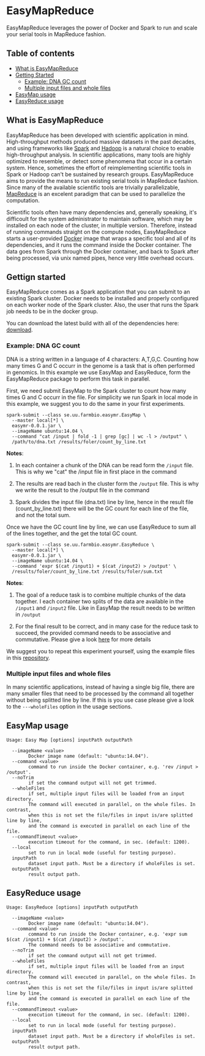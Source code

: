 # EasyMapReduce

EasyMapReduce leverages the power of Docker and Spark to run and scale your serial tools in MapReduce fashion.

## Table of contents
- [What is EasyMapReduce](what-is-easymapreduce)
- [Getting Started](gettign-started)
  - [Example: DNA GC count](example-dna-gc-count)
  - [Multiple input files and whole files](multiple-input-files-and-whole-files)
- [EasyMap usage](easymap-usage)
- [EasyReduce usage](easyreduce-usage)

## What is EasyMapReduce

EasyMapReduce has been developed with scientific application in mind. High-throughput methods produced massive datasets in the past decades, and using frameworks like [Spark](http://spark.apache.org/) and [Hadoop](https://hadoop.apache.org/) is a natural choice to enable high-throughput analysis. In scientific applications, many tools are highly optimized to resemble, or detect some phenomena that occur in a certain system. Hence, sometimes the effort of reimplementing scientific tools in Spark or Hadoop can't be sustained by research groups. EasyMapReduce aims to provide the means to run existing serial tools in MapReduce fashion. Since many of the available scientific tools are trivially parallelizable, [MapReduce](http://research.google.com/archive/mapreduce.html) is an excelent paradigm that can be used to parallelize the computation.

Scientific tools often have many dependencies and, generally speaking, it's difficoult for the system administrator to maintain   software, which may be installed on each node of the cluster, in multiple version. Therefore, instead of running commands straight on the compute nodes, EasyMapReduce starts a user-provided [Docker](https://www.docker.com/) image that wraps a specific tool and all of its dependencies, and it runs the command inside the Docker container. The data goes from Spark through the Docker container, and back to Spark after being processed, via unix named pipes, hence very little overhead occurs.

## Gettign started
EasyMapReduce comes as a Spark application that you can submit to an existing Spark cluster. Docker needs to be installed and properly configured on each worker node of the Spark cluster. Also, the user that runs the Spark job needs to be in the docker group.  

You can download the latest build with all of the dependencies here:
[download](http://pele.farmbio.uu.se/artifactory/libs-release/se/uu/farmbio/easymr/0.0.1/easymr-0.0.1-jar-with-dependencies.jar).

### Example: DNA GC count
DNA is a string written in a language of 4 characters: A,T,G,C. Counting how many times G and C occurr in the genome is a task that is often performed in genomics. In this example we use EasyMap and EasyReduce, form the EasyMapReduce package to perform this task in parallel. 

First, we need submit EasyMap to the Spark cluster to count how many times G and C occurr in the file. For simplicity we run Spark in local mode in this example, we suggest you to do the same in your first experiments. 

```
spark-submit --class se.uu.farmbio.easymr.EasyMap \ 
  --master local[*] \
  easymr-0.0.1.jar \
  --imageName ubuntu:14.04 \
  --command "cat /input | fold -1 | grep [gc] | wc -l > /output" \
  /path/to/dna.txt /results/foler/count_by_line.txt
```

**Notes**: 

1. In each container a chunk of the DNA can be read form the `/input` file. This is why we "cat" the /input file in first place in the command

2. The results are read bach in the cluster form the `/output` file. This is why we write the result to the /output file in the command

3. Spark divides the input file (dna.txt) line by line, hence in the result file (count_by_line.txt) there will be the GC count for each line of the file, and not the total sum.

Once we have the GC count line by line, we can use EasyReduce to sum all of the lines together, and the get the total GC count.

```
spark-submit --class se.uu.farmbio.easymr.EasyReduce \
  --master local[*] \
  easymr-0.0.1.jar \
  --imageName ubuntu:14.04 \
  --command 'expr $(cat /input1) + $(cat /input2) > /output' \
  /results/foler/count_by_line.txt /results/foler/sum.txt
```

**Notes**: 

1. The goal of a reduce task is to combine multiple chunks of the data together. I each container two splits of the data are available in the `/input1` and `/input2` file. Like in EasyMap the result needs to be written in `/output`

2. For the final result to be correct, and in many case for the reduce task to succeed, the provided command needs to be associative and commutative. Please give a look [here](http://stackoverflow.com/questions/329423/parallelizing-the-reduce-in-mapreduce) for more details

We suggest you to repeat this experiment yourself, using the example files in this [repository](https://github.com/mcapuccini/EasyMapReduce/tree/master/src/test/resources/se/uu/farmbio/easymr/dna).

### Multiple input files and whole files
In many scientific applications, instead of having a single big file, there are many smaller files that need to be processed by the command all together without being splitted line by line. If this is you use case please give a look to the `---wholeFiles` option in the usage sections. 

## EasyMap usage
```
Usage: Easy Map [options] inputPath outputPath

  --imageName <value>
        Docker image name (default: "ubuntu:14.04").
  --command <value>
        command to run inside the Docker container, e.g. 'rev /input > /output'.
  --noTrim
        if set the command output will not get trimmed.
  --wholeFiles
        if set, multiple input files will be loaded from an input directory. 
        The command will executed in parallel, on the whole files. In contrast, 
        when this is not set the file/files in input is/are splitted line by line, 
        and the command is executed in parallel on each line of the file.
  --commandTimeout <value>
        execution timeout for the command, in sec. (default: 1200).
  --local
        set to run in local mode (useful for testing purpose).
  inputPath
        dataset input path. Must be a directory if wholeFiles is set.
  outputPath
        result output path.
```

## EasyReduce usage
```
Usage: EasyReduce [options] inputPath outputPath

  --imageName <value>
        Docker image name (default: "ubuntu:14.04").
  --command <value>
        command to run inside the Docker container, e.g. 'expr sum $(cat /input1) + $(cat /input2) > /output'. 
        The command needs to be associative and commutative.
  --noTrim
        if set the command output will not get trimmed.
  --wholeFiles
        if set, multiple input files will be loaded from an input directory. 
        The command will executed in parallel, on the whole files. In contrast, 
        when this is not set the file/files in input is/are splitted line by line, 
        and the command is executed in parallel on each line of the file.
  --commandTimeout <value>
        execution timeout for the command, in sec. (default: 1200).
  --local
        set to run in local mode (useful for testing purpose).
  inputPath
        dataset input path. Must be a directory if wholeFiles is set.
  outputPath
        result output path.
```

